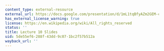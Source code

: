 ```yaml
---
content_type: external-resource
external_url: https://docs.google.com/presentation/d/1mL1tqBfyAZm2GEM-cIjpeVjr5zNkmXYO5-8mgV-ecVM/edit?usp=sharing
has_external_license_warning: true
license: https://en.wikipedia.org/wiki/All_rights_reserved
status: ''
title: Lecture 10 Slides
uid: 5de55ef6-288f-43dd-9c07-1bc2f57b512a
wayback_url: ''
---
```


